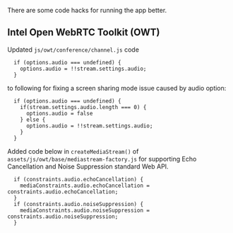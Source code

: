 There are some code hacks for running the app better.

## Intel Open WebRTC Toolkit (OWT)

Updated `js/owt/conference/channel.js` code

```
  if (options.audio === undefined) {
    options.audio = !!stream.settings.audio;
  }
```
to following for fixing a screen sharing mode issue caused by audio option:

```
  if (options.audio === undefined) {
    if(stream.settings.audio.length === 0) {
      options.audio = false
    } else {
      options.audio = !!stream.settings.audio;
    }
  }
```

Added code below in `createMediaStream()` of `assets/js/owt/base/mediastream-factory.js` for supporting Echo Cancellation and Noise Suppression standard Web API.

```
  if (constraints.audio.echoCancellation) {
    mediaConstraints.audio.echoCancellation = constraints.audio.echoCancellation;
  }
  if (constraints.audio.noiseSuppression) {
    mediaConstraints.audio.noiseSuppression = constraints.audio.noiseSuppression;
  }
```